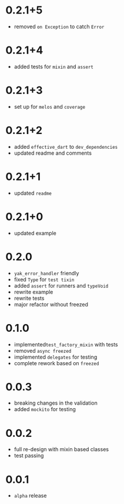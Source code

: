 # 0.2.1+5
- removed `on Exception` to catch `Error`

# 0.2.1+4
- added tests for `mixin` and `assert`

# 0.2.1+3
- set up for `melos` and `coverage`

# 0.2.1+2
- added `effective_dart` to `dev_dependencies`
- updated readme and comments

# 0.2.1+1
- updated `readme`

# 0.2.1+0
- updated example

# 0.2.0
- `yak_error_handler` friendly
- fixed `Type` for `test tixin`
- added `assert` for runners and `typeVoid`
- rewrite example
- rewrite tests
- major refactor without freezed

# 0.1.0
- implemented`test_factory_mixin` with tests
- removed `async freezed` 
- implemented `delegates` for testing
- complete rework based on `freezed`

# 0.0.3
- breaking changes in the validation
- added `mockito` for testing

# 0.0.2
- full re-design with mixin based classes
- test passing

# 0.0.1
- `alpha` release